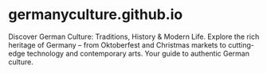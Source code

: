 # germanyculture.github.io
Discover German Culture: Traditions, History &amp; Modern Life. Explore the rich heritage of Germany – from Oktoberfest and Christmas markets to cutting-edge technology and contemporary arts. Your guide to authentic German culture.

